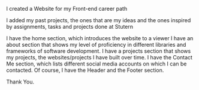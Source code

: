I created a Website for my Front-end career path

I added my past projects, the ones that are my ideas and the ones inspired by assignments, tasks and projects done at Stutern

I have the home section, which introduces the website to a viewer
I have an about section that shows my level of proficiency in different libraries and frameworks of software development.
I have a projects section that shows my projects, the websites/projects I have built over time.
I have the Contact Me section, which lists different social media accounts on which I can be contacted.
Of course, I have the Header and the Footer section.

Thank You.
